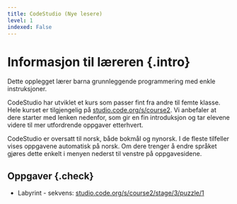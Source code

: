 ```yaml
---
title: CodeStudio (Nye lesere)
level: 1
indexed: False
---
```


# Informasjon til læreren {.intro}

Dette opplegget lærer barna grunnleggende programmering med enkle
instruksjoner.

CodeStudio har utviklet et kurs som passer fint fra andre til femte
klasse. Hele kurset er tilgjengelig på
[studio.code.org/s/course2](https://studio.code.org/s/course2).  Vi
anbefaler at dere starter med lenken nedenfor, som gir en fin
introduksjon og tar elevene videre til mer utfordrende oppgaver
etterhvert.

CodeStudio er oversatt til norsk, både bokmål og nynorsk. I de fleste
tilfeller vises oppgavene automatisk på norsk. Om dere trenger å endre
språket gjøres dette enkelt i menyen nederst til venstre på
oppgavesidene.

## Oppgaver {.check}

+ Labyrint - sekvens: [studio.code.org/s/course2/stage/3/puzzle/1](https://studio.code.org/s/course2/stage/3/puzzle/1)
